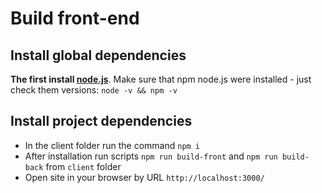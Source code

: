 # Build front-end

## Install global dependencies
**The first install [node.js](https://nodejs.org/en/ 'Official node.js site')**. Make sure that npm node.js were installed - just check them versions: `node -v && npm -v`

## Install project dependencies
* In the client folder run the command `npm i`
* After installation run scripts `npm run build-front` and `npm run build-back` from `client` folder
* Open site in your browser by URL `http://localhost:3000/`